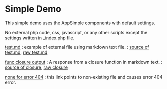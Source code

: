 Simple Demo
===========

This simple demo uses the AppSimple components with
default settings.

No external php code, css, javascript, or any other scripts
except the settings written in _index.php file.

[test.md](test.md)
: example of external file using markdown text file.
: [source of test.md](test.md/_src), [raw test.md](test.md/_raw)

[func closure output](func)
: A response from a closure function in markdown text.
: [source of closure](func/_src), [raw closure](func/_raw)

[none for error 404](none.html)
: this link points to non-existing file and causes
error 404 error.